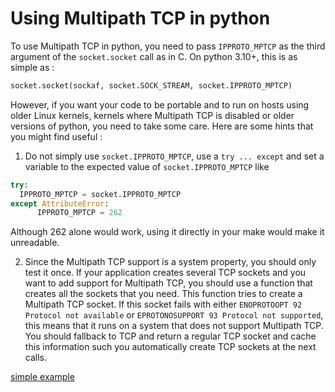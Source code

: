 # Using Multipath TCP in python

To use Multipath TCP in python, you need to pass ```IPPROTO_MPTCP``` as the third argument of the ```socket.socket``` call as in C. On python 3.10+, this is as
simple as :

```python
socket.socket(sockaf, socket.SOCK_STREAM, socket.IPPROTO_MPTCP)
```

However, if you want your code to be portable and to run on hosts using older Linux kernels, kernels where Multipath TCP is disabled or older versions of python, you need to take some care. Here are some hints that you might find useful :

1. Do not simply use ```socket.IPPROTO_MPTCP```, use a ```try ... except``` and set a variable to the expected value of ```socket.IPPROTO_MPTCP``` like

  ```python
  try:
	IPPROTO_MPTCP = socket.IPPROTO_MPTCP
  except AttributeError:
        IPPROTO_MPTCP = 262
  ```

  Although 262 alone would work, using it directly in your make would make it unreadable.

2. Since the Multipath TCP support is a system property, you should only test it once. If your application creates several TCP sockets and you want to add support for Multipath TCP, you should use a function that creates all the sockets that you need. This function tries to create a Multipath TCP socket. If this socket fails with either ```ENOPROTOOPT 92 Protocol not available``` or ```EPROTONOSUPPORT 93 Protocol not supported```, this means that it runs on a system that does not support Multipath TCP. You should fallback to TCP and return a regular TCP socket and cache this information such you automatically create TCP sockets at the next calls.

 [simple example](mptcp-hello.py)